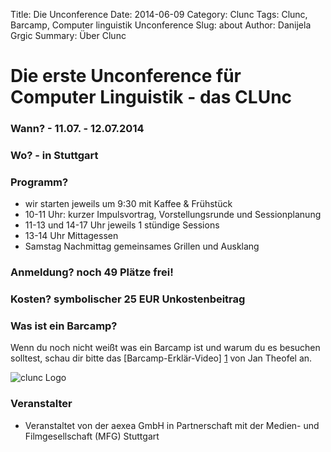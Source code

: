 Title: Die Unconference
Date: 2014-06-09
Category: Clunc
Tags: Clunc, Barcamp, Computer linguistik Unconference
Slug: about
Author: Danijela Grgic
Summary: Über Clunc


# Die erste Unconference für Computer Linguistik - das CLUnc

### Wann? - 11.07. - 12.07.2014

### Wo? - in Stuttgart

### Programm?
* wir starten jeweils um 9:30 mit Kaffee & Frühstück
* 10-11 Uhr: kurzer Impulsvortrag, Vorstellungsrunde und Sessionplanung
* 11-13 und 14-17 Uhr jeweils 1 stündige Sessions
* 13-14 Uhr Mittagessen
* Samstag Nachmittag gemeinsames Grillen und Ausklang

### Anmeldung? noch 49 Plätze frei!

### Kosten? symbolischer 25 EUR Unkostenbeitrag


### Was ist ein Barcamp?
Wenn du noch nicht weißt was ein Barcamp ist und warum du es besuchen solltest, schau dir bitte das [Barcamp-Erklär-Video] [1] von Jan Theofel an.

[1]: https://www.youtube.com/watch?v=q6UenIRb0Yk


![clunc Logo](https://s3-eu-west-1.amazonaws.com/uploads-eu.hipchat.com/81297/586215/087RZFJMRzWSen7/clunc%20logo%20claim.png)



### Veranstalter
* Veranstaltet von der aexea GmbH in Partnerschaft mit der Medien- und Filmgesellschaft (MFG) Stuttgart
